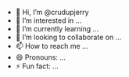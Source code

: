 - 👋 Hi, I’m @crudupjerry
- 👀 I’m interested in ...
- 🌱 I’m currently learning ...
- 💞️ I’m looking to collaborate on ...
- 📫 How to reach me ...
- 😄 Pronouns: ...
- ⚡ Fun fact: ...

<!---
crudupjerry/crudupjerry is a ✨ special ✨ repository because its `README.md` (this file) appears on your GitHub profile.
You can click the Preview link to take a look at your changes.
--->
